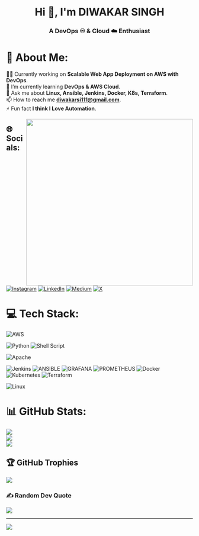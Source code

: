 <h1 align="center">Hi 👋, I'm DIWAKAR SINGH</h1>
<h3 align="center" color="red">A DevOps ♾️ & Cloud ☁️ Enthusiast</h3>

# 💫 About Me:
👨‍💻 Currently working on **Scalable Web App Deployment on AWS with DevOps**.<br>🌱 I’m currently learning **DevOps & AWS Cloud**.<br>💬 Ask me about **Linux, Ansible, Jenkins, Docker, K8s, Terraform**.<br>📫 How to reach me **diwakarsi111@gmail.com**.<br>⚡ Fun fact **I think I Love Automation**.

<img align="right" width=450 margin="10px" rx="5" src ="https://img.freepik.com/free-vector/development-operations-continuous-process-software-production-administration_107791-5022.jpg?w=996&t=st=1708667857~exp=1708668457~hmac=8ba7a3e8363cac68a4b96fa356b302b49d34b66bb26d61dad70a68abc9889041" />


## 🌐 Socials:
[![Instagram](https://img.shields.io/badge/Instagram-%23E4405F.svg?logo=Instagram&logoColor=white)](https://instagram.com/diwakar.prajapati11) [![LinkedIn](https://img.shields.io/badge/LinkedIn-%230077B5.svg?logo=linkedin&logoColor=white)](https://linkedin.com/in/s-diwakar) [![Medium](https://img.shields.io/badge/Medium-12100E?logo=medium&logoColor=white)](https://medium.com/@@diwakarsi111) [![X](https://img.shields.io/badge/X-black.svg?logo=X&logoColor=white)](https://x.com/@Diwakar96891277) 

# 💻 Tech Stack:
![AWS](https://img.shields.io/badge/AWS-%23FF9900.svg?style=plastic&logo=amazon-aws&logoColor=white)

![Python](https://img.shields.io/badge/python-3670A0?style=plastic&logo=python&logoColor=ffdd54) ![Shell Script](https://img.shields.io/badge/shell_script-%23121011.svg?style=plastic&logo=gnu-bash&logoColor=white)

![Apache](https://img.shields.io/badge/apache-%23D42029.svg?style=plastic&logo=apache&logoColor=white) 

![Jenkins](https://img.shields.io/badge/jenkins-%232C5263.svg?style=plastic&logo=jenkins&logoColor=white) ![ANSIBLE](https://img.shields.io/badge/ansible-%231A1918.svg?style=plastic&logo=ansible&logoColor=white) ![GRAFANA](https://img.shields.io/badge/grafana-F46800.svg?style=plastic&logo=grafana&logoColor=white&color=%23F46800) ![PROMETHEUS](https://img.shields.io/badge/prometheus-E6522C.svg?style=plastic&logo=prometheus&logoColor=white&color=%23E6522C) ![Docker](https://img.shields.io/badge/docker-%230db7ed.svg?style=plastic&logo=docker&logoColor=white) ![Kubernetes](https://img.shields.io/badge/kubernetes-%23326ce5.svg?style=plastic&logo=kubernetes&logoColor=white) ![Terraform](https://img.shields.io/badge/terraform-%235835CC.svg?style=plastic&logo=terraform&logoColor=white)

![Linux](https://img.shields.io/badge/AWS-%23FF9900.svg?style=plastic&logo=amazon-aws&logoColor=white)


# 📊 GitHub Stats:
![](https://github-readme-stats.vercel.app/api?username=diwakarsingh1&theme=vue&hide_border=false&include_all_commits=true&count_private=true)<br/>
![](https://github-readme-streak-stats.herokuapp.com/?user=diwakarsingh1&theme=vue&hide_border=false)<br/>
![](https://github-readme-stats.vercel.app/api/top-langs/?username=diwakarsingh1&theme=vue&hide_border=false&include_all_commits=true&count_private=true&layout=compact)

## 🏆 GitHub Trophies
![](https://github-profile-trophy.vercel.app/?username=diwakarsingh1&theme=tokyonight&no-frame=true&no-bg=false&margin-w=4)

### ✍️ Random Dev Quote
![](https://quotes-github-readme.vercel.app/api?type=vetical&theme=gruvbox)

---
[![](https://visitcount.itsvg.in/api?id=diwakarsingh1&icon=0&color=9)](https://visitcount.itsvg.in)

<!-- Proudly created with GPRM ( https://gprm.itsvg.in ) -->
